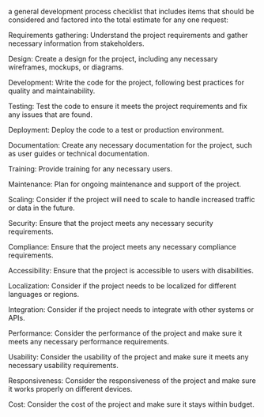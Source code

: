 a general development process checklist that includes items that should be considered and factored into the total estimate for any one request:

Requirements gathering: Understand the project requirements and gather necessary information from stakeholders.

Design: Create a design for the project, including any necessary wireframes, mockups, or diagrams.

Development: Write the code for the project, following best practices for quality and maintainability.

Testing: Test the code to ensure it meets the project requirements and fix any issues that are found.

Deployment: Deploy the code to a test or production environment.

Documentation: Create any necessary documentation for the project, such as user guides or technical documentation.

Training: Provide training for any necessary users.

Maintenance: Plan for ongoing maintenance and support of the project.

Scaling: Consider if the project will need to scale to handle increased traffic or data in the future.

Security: Ensure that the project meets any necessary security requirements.

Compliance: Ensure that the project meets any necessary compliance requirements.

Accessibility: Ensure that the project is accessible to users with disabilities.

Localization: Consider if the project needs to be localized for different languages or regions.

Integration: Consider if the project needs to integrate with other systems or APIs.

Performance: Consider the performance of the project and make sure it meets any necessary performance requirements.

Usability: Consider the usability of the project and make sure it meets any necessary usability requirements.

Responsiveness: Consider the responsiveness of the project and make sure it works properly on different devices.

Cost: Consider the cost of the project and make sure it stays within budget.
